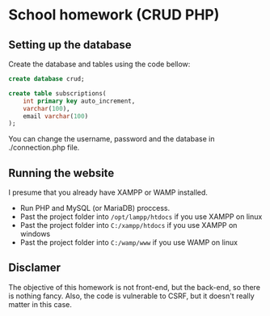 # School homework (CRUD PHP)

## Setting up the database

Create the database and tables using the code bellow:

```sql
create database crud;

create table subscriptions(
    int primary key auto_increment,
    varchar(100),
    email varchar(100)
);
```

You can change the username, password and the database in ./connection.php file.

## Running the website

I presume that you already have XAMPP or WAMP installed.

- Run PHP and MySQL (or MariaDB) proccess.
- Past the project folder into `/opt/lampp/htdocs` if you use XAMPP on linux
- Past the project folder into `C:/xampp/htdocs` if you use XAMPP on windows
- Past the project folder into `C:/wamp/www` if you use WAMP on linux

## Disclamer

The objective of this homework is not front-end, but the back-end, so there is nothing fancy.
Also, the code is vulnerable to CSRF, but it doesn't really matter in this case.
